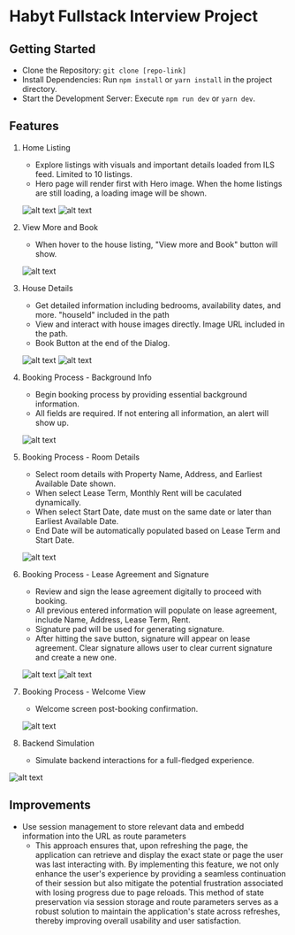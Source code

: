 # Habyt Fullstack Interview Project


## Getting Started
- Clone the Repository: `git clone [repo-link]`
- Install Dependencies: Run `npm install` or `yarn install` in the project directory.
- Start the Development Server: Execute `npm run dev` or `yarn dev`.


## Features

1. Home Listing

	- Explore listings with visuals and important details loaded from ILS feed. Limited to 10 listings.
	- Hero page will render first with Hero image. When the home listings are still loading, a loading image will be shown. 

	![alt text](https://github.com/yenshouhuang/fullstack-interview/blob/main/public/Readme/home_listing.png?raw=true)
	![alt text](https://github.com/yenshouhuang/fullstack-interview/blob/main/public/Readme/home_listing_loading.png?raw=true)

2. View More and Book
	
	- When hover to the house listing, "View more and Book" button will show.  

	![alt text](https://github.com/yenshouhuang/fullstack-interview/blob/main/public/Readme/view_more.png?raw=true)

3. House Details

	
	- Get detailed information including bedrooms, availability dates, and more. "houseId" included in the path
	- View and interact with house images directly. Image URL included in the path.
	- Book Button at the end of the Dialog.


	![alt text](https://github.com/yenshouhuang/fullstack-interview/blob/main/public/Readme/house_details.png?raw=true)
	![alt text](https://github.com/yenshouhuang/fullstack-interview/blob/main/public/Readme/house_image.png?raw=true)

4. Booking Process - Background Info

	- Begin booking process by providing essential background information.
	- All fields are required. If not entering all information, an alert will show up. 

	![alt text](https://github.com/yenshouhuang/fullstack-interview/blob/main/public/Readme/background_info.png?raw=true)

5. Booking Process - Room Details

	- Select room details with Property Name, Address, and Earliest Available Date shown.
	- When select Lease Term, Monthly Rent will be caculated dynamically.
	- When select Start Date, date must on the same date or later than Earliest Available Date.
	- End Date will be automatically populated based on Lease Term and Start Date.

	![alt text](https://github.com/yenshouhuang/fullstack-interview/blob/main/public/Readme/room_details.png?raw=true)

6. Booking Process - Lease Agreement and Signature

	- Review and sign the lease agreement digitally to proceed with booking.
	- All previous entered information will populate on lease agreement, include Name, Address, Lease Term, Rent. 
	- Signature pad will be used for generating signature. 
	- After hitting the save button, signature will appear on lease agreement. Clear signature allows user to clear current signature and create a new one. 
	
	![alt text](https://github.com/yenshouhuang/fullstack-interview/blob/main/public/Readme/lease_agreement.png?raw=true)
	![alt text](https://github.com/yenshouhuang/fullstack-interview/blob/main/public/Readme/signature.png?raw=true)

7. Booking Process - Welcome View

	- Welcome screen post-booking confirmation.

	![alt text](https://github.com/yenshouhuang/fullstack-interview/blob/main/public/Readme/welcome_view.png?raw=true)
	
8. Backend Simulation 

	- Simulate backend interactions for a full-fledged experience.

![alt text](https://github.com/yenshouhuang/fullstack-interview/blob/main/public/Readme/backend_simulation.png?raw=true)




## Improvements

- Use session management to store relevant data and embedd information into the URL as route parameters
	- This approach ensures that, upon refreshing the page, the application can retrieve and display the exact state or page the user was last interacting with. By implementing this feature, we not only enhance the user's experience by providing a seamless continuation of their session but also mitigate the potential frustration associated with losing progress due to page reloads. This method of state preservation via session storage and route parameters serves as a robust solution to maintain the application's state across refreshes, thereby improving overall usability and user satisfaction.




